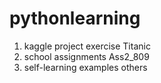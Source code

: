 # pythonlearning
1. kaggle project exercise
    Titanic
2. school assignments
    Ass2_809
3. self-learning examples
    others
